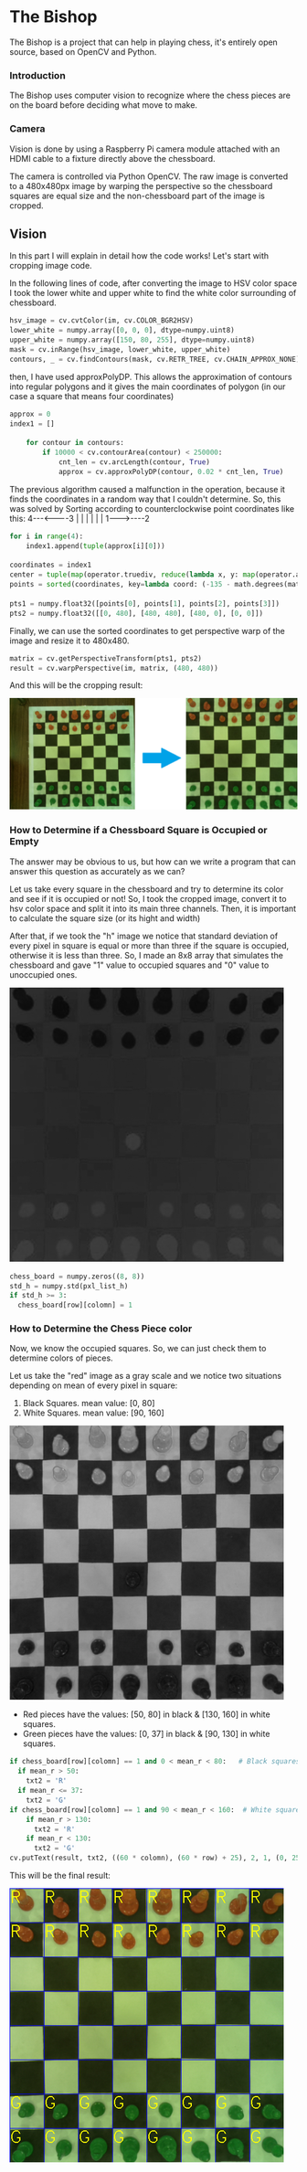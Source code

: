 # The Bishop

The Bishop is a project that can help in playing chess, it's entirely open source, based on OpenCV and Python.

### Introduction

The Bishop uses computer vision to recognize where the chess pieces are on the board before deciding what move to make.

### Camera

Vision is done by using a Raspberry Pi camera module attached with an HDMI cable to a fixture directly above the chessboard.

The camera is controlled via Python OpenCV. The raw image is converted to a 480x480px image by warping the perspective so the chessboard squares are equal size and the non-chessboard part of the image is cropped.

## Vision

In this part I will explain in detail how the code works! Let's start with cropping image code.

In the following lines of code, after converting the image to HSV color space I took the lower white and upper white to find the white color surrounding of chessboard.

```python
hsv_image = cv.cvtColor(im, cv.COLOR_BGR2HSV)
lower_white = numpy.array([0, 0, 0], dtype=numpy.uint8)
upper_white = numpy.array([150, 80, 255], dtype=numpy.uint8)
mask = cv.inRange(hsv_image, lower_white, upper_white)
contours, _ = cv.findContours(mask, cv.RETR_TREE, cv.CHAIN_APPROX_NONE)
```

then, I have used approxPolyDP. This allows the approximation of contours into regular polygons and it gives the main coordinates of polygon (in our case a square that means four coordinates)

```python
approx = 0
index1 = []

    for contour in contours:
        if 10000 < cv.contourArea(contour) < 250000:
            cnt_len = cv.arcLength(contour, True)
            approx = cv.approxPolyDP(contour, 0.02 * cnt_len, True)
```

The previous algorithm caused a malfunction in the operation, because it finds the coordinates in a random way that I couldn't determine. So, this was solved by Sorting according to counterclockwise point coordinates like this:
          4---<----3
          |        |
          |        |
          |        |
          1--->----2 

```python
for i in range(4):
    index1.append(tuple(approx[i][0]))

coordinates = index1
center = tuple(map(operator.truediv, reduce(lambda x, y: map(operator.add, x, y), coordinates), [len(coordinates)] * 2))
points = sorted(coordinates, key=lambda coord: (-135 - math.degrees(math.atan2(*tuple(map(operator.sub, coord, center))[::-1]))) % 360)

pts1 = numpy.float32([points[0], points[1], points[2], points[3]])
pts2 = numpy.float32([[0, 480], [480, 480], [480, 0], [0, 0]])
```

Finally, we can use the sorted coordinates to get perspective warp of the image and resize it to 480x480.

```python
matrix = cv.getPerspectiveTransform(pts1, pts2)
result = cv.warpPerspective(im, matrix, (480, 480))
```
And this will be the cropping result:


![](Images/r1.png)

### How to Determine if a Chessboard Square is Occupied or Empty
The answer may be obvious to us, but how can we write a program that can answer this question as accurately as we can?

Let us take every square in the chessboard and try to determine its color and see if it is occupied or not! So, I took the cropped image,  convert it to hsv color space and split it into its main three channels. Then, it is important to calculate the square size (or its hight and width)  

After that, if we took the "h" image we notice that standard deviation of every pixel in square is equal or more than three if the square is occupied, otherwise it is less than three. So, I made an 8x8 array that simulates the chessboard and gave "1" value to occupied squares and "0" value to unoccupied ones.


![](Images/h.png)

```python
chess_board = numpy.zeros((8, 8))
std_h = numpy.std(pxl_list_h)
if std_h >= 3:
  chess_board[row][colomn] = 1
```
### How to Determine the Chess Piece color
Now, we know the occupied squares. So, we can just check them to determine colors of pieces.

Let us take the "red" image as a gray scale and we notice two situations depending on mean of every pixel in square:
1. Black Squares. mean value: [0, 80]
2. White Squares. mean value: [90, 160]


![](Images/r.png)

* Red pieces have the values: [50, 80] in black & [130, 160] in white squares.
* Green pieces have the values: [0, 37] in black & [90, 130] in white squares.

```python
if chess_board[row][colomn] == 1 and 0 < mean_r < 80:   # Black squares
  if mean_r > 50:
    txt2 = 'R'
  if mean_r <= 37:
    txt2 = 'G'
if chess_board[row][colomn] == 1 and 90 < mean_r < 160:  # White squares
    if mean_r > 130:
      txt2 = 'R'
    if mean_r < 130:
      txt2 = 'G'
cv.putText(result, txt2, ((60 * colomn), (60 * row) + 25), 2, 1, (0, 255, 255))
```
This will be the final result:


![](Images/final.png)